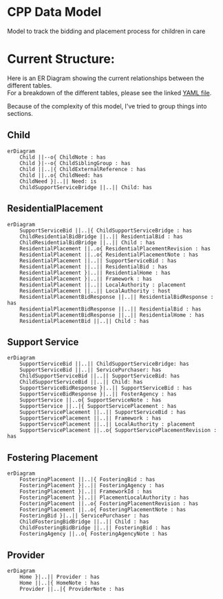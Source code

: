 # CPP Data Model
Model to track the bidding and placement process for children in care 

# Current Structure:
Here is an ER Diagram showing the current relationships between the different tables.  
For a breakdown of the different tables, please see the linked [YAML file](data_model.yaml).

Because of the complexity of this model, I've tried to group things into sections.

## Child
```mermaid
erDiagram
    Child ||--o{ ChildNote : has
    Child }|--o{ ChildSiblingGroup : has
    Child ||..|{ ChildExternalReference : has
    Child ||..o{ ChildNeed: has
    ChildNeed }|..|| Need: is
    ChildSupportServiceBridge ||..|| Child: has
```

## ResidentialPlacement
```mermaid
erDiagram
    SupportServiceBid ||..|{ ChildSupportServiceBridge : has
    ChildResidentialBidBridge ||..|| ResidentialBid : has
    ChildResidentialBidBridge ||..|| Child : has
    ResidentialPlacement ||..o{ ResidentialPlacementRevision : has 
    ResidentialPlacement ||..o{ ResidentialPlacementNote : has
    ResidentialPlacement ||..|| SupportServiceBid : has
    ResidentialPlacement ||..|| ResidentialBid : has
    ResidentialPlacement }|..|| ResidentialHome : has
    ResidentialPlacement }|..|| Framework : has
    ResidentialPlacement ||..|| LocalAuthority : placement
    ResidentialPlacement ||..|| LocalAuthority : host 
    ResidentialPlacementBidResponse ||..|| ResidentialBidResponse : has
    ResidentialPlacementBidResponse ||..|| ResidentialBid : has
    ResidentialPlacementBidResponse ||..|| ResidentialHome : has
    ResidentialPlacementBid ||..|| Child : has
```

## Support Service
```mermaid
erDiagram
    SupportServiceBid ||..|| ChildSupportServiceBridge: has
    SupportServiceBid ||..|| ServicePurchaser: has
    ChildSupportServiceBid ||..|| SupportServiceBid: has
    ChildSupportServiceBid ||..|| Child: has
    SupportServiceBidResponse }|..|| SupportServiceBid : has
    SupportServiceBidResponse }|..|| FosterAgency : has
    SupportService ||..o{ SupportServiceNote : has
    SupportService ||..|{ SupportServicePlacement : has
    SupportServicePlacement ||..|| SupportServiceBid : has
    SupportServicePlacement ||..|| Framework : has
    SupportServicePlacement ||..|| LocalAuthority : placement
    SupportServicePlacement ||..o{ SupportServicePlacementRevision : has    
```    
    
## Fostering Placement
```mermaid
erDiagram  
    FosteringPlacement ||..|{ FosteringBid : has
    FosteringPlacement }|..|| FosteringAgency : has
    FosteringPlacement }|..|| FrameworkId : has
    FosteringPlacement }|..|| PlacementLocalAuthority : has
    FosteringPlacement ||..o{ FosteringPlacementRevision : has
    FosteringPlacement ||..o{ FosteringPlacementNote : has
    FosteringBid }|..|| ServicePurchaser : has
    ChildFosteringBidBridge ||..|| Child : has
    ChildFosteringBidBridge ||..|| FosteringBid : has 
    FosteringAgency ||..o{ FosteringAgencyNote : has
```

## Provider
```mermaid
erDiagram
    Home }|..|| Provider : has
    Home ||..|{ HomeNote : has
    Provider ||..|{ ProviderNote : has
```